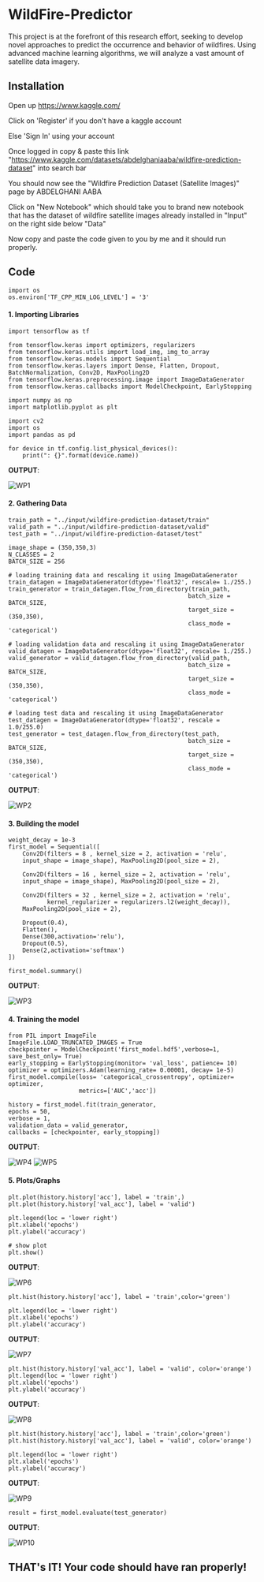# WildFire-Predictor
This project is at the forefront of this research effort, seeking to develop novel approaches to predict the occurrence and behavior of wildfires. Using advanced machine learning algorithms, we will analyze a vast amount of satellite data imagery.


## Installation

Open up https://www.kaggle.com/

Click on 'Register' if you don't have a kaggle account

Else 'Sign In' using your account

Once logged in copy & paste this link "https://www.kaggle.com/datasets/abdelghaniaaba/wildfire-prediction-dataset" into search bar

You should now see the "Wildfire Prediction Dataset (Satellite Images)" page by ABDELGHANI AABA

Click on "New Notebook" which should take you to brand new notebook that has the dataset of wildfire satellite images already installed in "Input" on the right side below "Data"

Now copy and paste the code given to you by me and it should run properly.
## Code

``` 
import os
os.environ['TF_CPP_MIN_LOG_LEVEL'] = '3' 

``` 


#### 1. Importing Libraries

``` 
import tensorflow as tf

from tensorflow.keras import optimizers, regularizers
from tensorflow.keras.utils import load_img, img_to_array
from tensorflow.keras.models import Sequential
from tensorflow.keras.layers import Dense, Flatten, Dropout, BatchNormalization, Conv2D, MaxPooling2D
from tensorflow.keras.preprocessing.image import ImageDataGenerator
from tensorflow.keras.callbacks import ModelCheckpoint, EarlyStopping

import numpy as np
import matplotlib.pyplot as plt

import cv2
import os
import pandas as pd

``` 

``` 
for device in tf.config.list_physical_devices():
    print(": {}".format(device.name))

``` 
**OUTPUT**:

![WP1](https://github.com/krish1348/WildFire-Predictor/assets/90926847/85e3cf14-0d09-49a4-b9b3-45294b96f2c7)




#### 2. Gathering Data

``` 
train_path = "../input/wildfire-prediction-dataset/train"
valid_path = "../input/wildfire-prediction-dataset/valid"
test_path = "../input/wildfire-prediction-dataset/test"

``` 
``` 
image_shape = (350,350,3)
N_CLASSES = 2
BATCH_SIZE = 256

# loading training data and rescaling it using ImageDataGenerator
train_datagen = ImageDataGenerator(dtype='float32', rescale= 1./255.)
train_generator = train_datagen.flow_from_directory(train_path,
                                                   batch_size = BATCH_SIZE,
                                                   target_size = (350,350),
                                                   class_mode = 'categorical')

# loading validation data and rescaling it using ImageDataGenerator
valid_datagen = ImageDataGenerator(dtype='float32', rescale= 1./255.)
valid_generator = valid_datagen.flow_from_directory(valid_path,
                                                   batch_size = BATCH_SIZE,
                                                   target_size = (350,350),
                                                   class_mode = 'categorical')

# loading test data and rescaling it using ImageDataGenerator
test_datagen = ImageDataGenerator(dtype='float32', rescale = 1.0/255.0)
test_generator = test_datagen.flow_from_directory(test_path,
                                                   batch_size = BATCH_SIZE,
                                                   target_size = (350,350),
                                                   class_mode = 'categorical')
```

**OUTPUT**:

![WP2](https://github.com/krish1348/WildFire-Predictor/assets/90926847/53699596-0275-4778-bb86-5f5e063aaa2d)




#### 3. Building the model

``` 
weight_decay = 1e-3
first_model = Sequential([
    Conv2D(filters = 8 , kernel_size = 2, activation = 'relu', 
    input_shape = image_shape), MaxPooling2D(pool_size = 2),
    
    Conv2D(filters = 16 , kernel_size = 2, activation = 'relu', 
    input_shape = image_shape), MaxPooling2D(pool_size = 2),
    
    Conv2D(filters = 32 , kernel_size = 2, activation = 'relu',
           kernel_regularizer = regularizers.l2(weight_decay)),
    MaxPooling2D(pool_size = 2),
    
    Dropout(0.4),
    Flatten(),
    Dense(300,activation='relu'),
    Dropout(0.5),
    Dense(2,activation='softmax')
])

first_model.summary()

``` 
**OUTPUT**:

![WP3](https://github.com/krish1348/WildFire-Predictor/assets/90926847/c9edceb3-fe63-467d-a215-a6e73e67be87)


#### 4. Training the model


``` 
from PIL import ImageFile
ImageFile.LOAD_TRUNCATED_IMAGES = True
checkpointer = ModelCheckpoint('first_model.hdf5',verbose=1, save_best_only= True)
early_stopping = EarlyStopping(monitor= 'val_loss', patience= 10)
optimizer = optimizers.Adam(learning_rate= 0.00001, decay= 1e-5)
first_model.compile(loss= 'categorical_crossentropy', optimizer= optimizer,
                    metrics=['AUC','acc'])

history = first_model.fit(train_generator,
epochs = 50,
verbose = 1,
validation_data = valid_generator,
callbacks = [checkpointer, early_stopping])
``` 

**OUTPUT**:


![WP4](https://github.com/krish1348/WildFire-Predictor/assets/90926847/cd649ae5-fc8d-4a98-b085-19d6f6d6f82c)
![WP5](https://github.com/krish1348/WildFire-Predictor/assets/90926847/064c2aad-ba7c-4915-a9f8-86aaf52dee44)



#### 5. Plots/Graphs


``` 
plt.plot(history.history['acc'], label = 'train',)
plt.plot(history.history['val_acc'], label = 'valid')

plt.legend(loc = 'lower right')
plt.xlabel('epochs')
plt.ylabel('accuracy')

# show plot
plt.show()
``` 

**OUTPUT**:

![WP6](https://github.com/krish1348/WildFire-Predictor/assets/90926847/92207889-c0b3-4031-b75a-a884c47755a5)




``` 
plt.hist(history.history['acc'], label = 'train',color='green')

plt.legend(loc = 'lower right')
plt.xlabel('epochs')
plt.ylabel('accuracy')
``` 

**OUTPUT**:

![WP7](https://github.com/krish1348/WildFire-Predictor/assets/90926847/c51c72e4-7428-46be-9344-dc878a580265)


```
plt.hist(history.history['val_acc'], label = 'valid', color='orange')
plt.legend(loc = 'lower right')
plt.xlabel('epochs')
plt.ylabel('accuracy') 
```

**OUTPUT**:

![WP8](https://github.com/krish1348/WildFire-Predictor/assets/90926847/24ec881e-87df-45de-980c-5ffc0d0a5625)

```
plt.hist(history.history['acc'], label = 'train',color='green')
plt.hist(history.history['val_acc'], label = 'valid', color='orange')

plt.legend(loc = 'lower right')
plt.xlabel('epochs')
plt.ylabel('accuracy')
```

**OUTPUT**:

![WP9](https://github.com/krish1348/WildFire-Predictor/assets/90926847/0ba34097-8f82-4141-952a-642e30c6ff1e)


```
result = first_model.evaluate(test_generator) 
```
**OUTPUT**:

![WP10](https://github.com/krish1348/WildFire-Predictor/assets/90926847/d8a151a4-f928-4865-8e94-9e636e1e43a5)


## THAT's IT! Your code should have ran properly!
